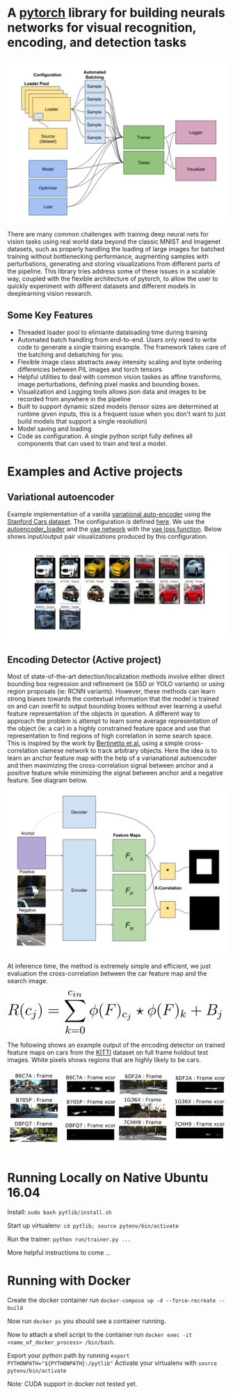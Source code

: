 # A [pytorch](http://pytorch.org/) library for building neurals networks for visual recognition, encoding, and detection tasks

![pytlib](site_content/pytlib_diagram.svg)

There are many common challenges with training deep neural nets for vision tasks using real world data beyond the classic MNIST and Imagenet datasets, such as properly handling the loading of large images for batched training without bottlenecking performance, augmenting samples with perturbations, generating and storing visualizations from different parts of the pipeline. This library tries address some of these issues in a scalable way, coupled with the flexible architecture of pytorch, to allow the user to quickly experiment with different datasets and different models in deeplearning vision research.

## Some Key Features

* Threaded loader pool to elimiante dataloading time during training
* Automated batch handling from end-to-end. Users only need to write code to generate a single 
training example. The framework takes care of the batching and debatching for you.
* Flexible image class abstracts away intensity scaling and byte ordering differences between PIL images and torch tensors
* Helpful utilities to deal with common vision taskes as affine transforms, image perturbations,
defining pixel masks and bounding boxes.
* Visualization and Logging tools allows json data and images to be recorded from anywhere in the pipeline
* Built to support dynamic sized models (tensor sizes are determined at runtime given inputs, this is a frequent issue when you don't want to just build models that support a single resolution)
* Model saving and loading
* Code as configuration. A single python script fully defines all components that can used to train and test a model.

# Examples and Active projects

## Variational autoencoder 
Example implementation of a vanilla [variational auto-encoder](https://arxiv.org/abs/1312.6114)  using the [Stanford Cars dataset](http://ai.stanford.edu/~jkrause/cars/car_dataset.html). The configuration is defined [here](pytlib/configuration/vae_config_stanford_cars.py). We use the [autoencoder_loader](pytlib/data_loading/loaders/autoencoder_loader.py) and the [vae network](pytlib/networks/vae.py) with the [vae loss function](pytlib/loss_functions/vae_loss.py). Below shows input/output pair visualizations produced by this configuration.

![vae on stanford cars](site_content/vae_example.svg)

## Encoding Detector (Active project)

Most of state-of-the-art detection/localization methods involve either direct bounding box regression and refinement (ie SSD or YOLO variants) or using region proposals (ie: RCNN variants). However, these methods can learn strong biases towards the contextual information that the model is trained on and can overfit to output bounding boxes without ever learning a useful feature representation of the objects in question. A different way to approach the problem is attempt to learn some average representation of the object (ie: a car) in a highly constrained feature space and use that representation to find regions of high correlation in some search space. This is inspired by the work by [Bertinetto et al.](http://www.robots.ox.ac.uk/~luca/siamese-fc.html) using a simple cross-correlation siamese network to track arbitrary objects. Here the idea is to learn an anchor feature map with the help of a varianational autoencoder and then maximizing the cross-correlation signal between anchor and a positive feature while minimizing the signal between anchor and a negative feature. See diagram below.

![encoding detector](site_content/encoding_detector_diagram.svg)

At inference time, the method is extremely simple and efficient, we just evaluation the cross-correlation between the car feature map and the search image.

![encoding detector](site_content/xcor_eqn.svg)

The following shows an example output of the encoding detector on trained feature maps on cars from the [KITTI](http://www.cvlibs.net/datasets/kitti/) dataset on full frame holdout test images. White pixels shows regions that are highly likely to be cars.

![encoding detector output](site_content/encoding_detector_output.png)

# Running Locally on Native Ubuntu 16.04

Install: `sudo bash pytlib/install.sh`

Start up virtualenv: `cd pytlib; source pytenv/bin/activate`

Run the trainer: `python run/trainer.py ...`

More helpful instructions to come ...

# Running with Docker
Create the docker container run `docker-compose up -d --force-recreate --build`

Now run `docker ps` you should see a container running.

Now to attach a shell script to the container run `docker exec -it <name_of_docker_process> /bin/bash`.

Export your python path by running `export PYTHONPATH="${PYTHONPATH}:/pytlib"`
Activate your virtualenv with `source pytenv/bin/activate`

Note: CUDA support in docker not tested yet.
